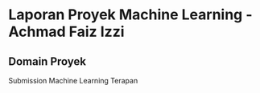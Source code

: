 # Laporan Proyek Machine Learning - Achmad Faiz Izzi

## Domain Proyek

Submission Machine Learning Terapan
